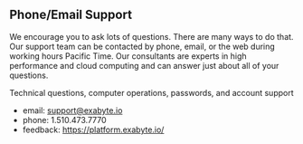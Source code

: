 ## Phone/Email Support

We encourage you to ask lots of questions. There are many ways to do that.
Our support team can be contacted by phone, email, or the web during working hours Pacific Time. Our consultants are experts in high performance and cloud computing and can answer just about all of your questions.

Technical questions, computer operations, passwords, and account support

- email: support@exabyte.io
- phone: 1.510.473.7770
- feedback: https://platform.exabyte.io/
